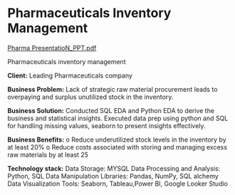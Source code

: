 # Pharmaceuticals Inventory Management

[Pharma PresentatioN_PPT.pdf](https://github.com/user-attachments/files/17072289/Pharma.PresentatioN_PPT.pdf)

 Pharmaceuticals inventory management
 
 **Client:** Leading Pharmaceuticals company 
 
**Business Problem:** Lack of strategic raw material procurement leads to overpaying and surplus 
unutilized stock in the inventory. 

**Business Solution:** Conducted SQL EDA and Python EDA to derive the business and statistical 
insights. Executed data prep using python and SQL for handling missing values, seaborn to present 
insights effectively. 

**Business Benefits:**
o Reduce underutilized stock levels in the inventory by at least 20% 
o Reduce costs associated with storing and managing excess raw materials by at least 25

**Technology stack:** 
 Data Storage: MYSQL 
 Data Processing and Analysis: Python, SQL 
 Data Manipulation Libraries: Pandas, NumPy, SQL alchemy 
 Data Visualization Tools: Seaborn, Tableau,Power BI, Google Looker Studio 
